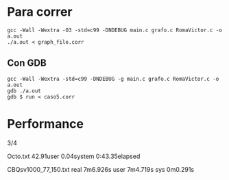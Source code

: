 # Para correr

```
gcc -Wall -Wextra -O3 -std=c99 -DNDEBUG main.c grafo.c RomaVictor.c -o a.out
./a.out < graph_file.corr
```

## Con GDB
```
gcc -Wall -Wextra -std=c99 -DNDEBUG -g main.c grafo.c RomaVictor.c -o a.out
gdb ./a.out
gdb $ run < caso5.corr
```


# Performance
3/4

Octo.txt
42.91user 0.04system 0:43.35elapsed

CBQsv1000_77_150.txt
real	7m6.926s
user	7m4.719s
sys	0m0.291s
